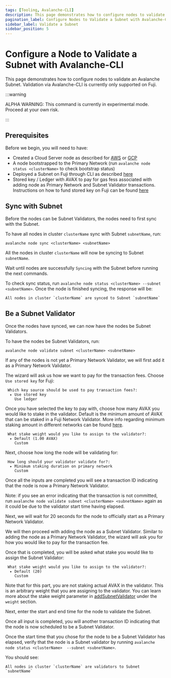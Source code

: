 ```yaml
---
tags: [Tooling, Avalanche-CLI]
description: This page demonstrates how to configure nodes to validate an Avalanche Subnet. Validation via Avalanche-CLI is currently only supported on Fuji.
pagination_label: Configure Nodes to Validate a Subnet with Avalanche-CLI
sidebar_label: Validate a Subnet
sidebar_position: 5
---
```


# Configure a Node to Validate a Subnet with Avalanche-CLI

This page demonstrates how to configure nodes to validate an Avalanche Subnet.
Validation via Avalanche-CLI is currently only supported on Fuji.

:::warning

ALPHA WARNING: This command is currently in experimental mode. Proceed at your own risk.

:::

## Prerequisites

Before we begin, you will need to have:

- Created a Cloud Server node as described for [AWS](/tooling/cli-guides/create-a-validator-aws.md)
  or [GCP](/tooling/cli-guides/create-a-validator-gcp.md)
- A node bootstrapped to the Primary Network (run `avalanche node status <clusterName>` to check
  bootstrap status)
- Deployed a Subnet on Fuji through CLI as described [here](/build/subnet/deploy/fuji-testnet-subnet)
- Stored key / Ledger with AVAX to pay for gas fess associated with adding node as Primary Network
  and Subnet Validator transactions. Instructions on how to fund stored key on Fuji can be found
  [here](/build/subnet/deploy/fuji-testnet-subnet.md#funding-the-key)

## Sync with Subnet

Before the nodes can be Subnet Validators, the nodes need to first sync with the Subnet.

To have all nodes in cluster `clusterName` sync with Subnet `subnetName`, run:

```shell
avalanche node sync <clusterName> <subnetName>
```

All the nodes in cluster `clusterName` will now be syncing to Subnet `subnetName`.

Wait until nodes are successfully `Syncing` with the Subnet before running the next commands.

To check sync status, run `avalanche node status <clusterName> --subnet <subnetName>`. Once the
node is finished syncing, the response will be:

```text
All nodes in cluster `clusterName` are synced to Subnet `subnetName`
```

## Be a Subnet Validator

Once the nodes have synced, we can now have the nodes be Subnet Validators.

To have the nodes be Subnet Validators, run:

```shell
avalanche node validate subnet <clusterName> <subnetName>
```

If any of the nodes is not yet a Primary Network Validator, we will first add it as a Primary
Network Validator.

The wizard will ask us how we want to pay for the transaction fees.
Choose `Use stored key` for Fuji:

```text
 Which key source should be used to pay transaction fees?:
  ▸ Use stored key
    Use ledger
```

Once you have selected the key to pay with, choose how many AVAX you would like to stake in the
validator. Default is the minimum amount of AVAX that can be staked in a Fuji Network Validator.
More info regarding minimum staking amount in different networks can be found [here](/nodes/validate/how-to-stake.md#fuji-testnet).

```text
 What stake weight would you like to assign to the validator?:
  ▸ Default (1.00 AVAX)
    Custom
```

Next, choose how long the node will be validating for:

```text
 How long should your validator validate for?:
  ▸ Minimum staking duration on primary network
    Custom
```

Once all the inputs are completed you will see a transaction ID indicating that the node is now
a Primary Network Validator.

Note: if you see an error indicating that the transaction is not committed, run
`avalanche node validate subnet <clusterName> <subnetName>` again as it could be due to
the validator start time having elapsed.

Next, we will wait for 20 seconds for the node to officially start as a Primary Network Validator.

We will then proceed with adding the node as a Subnet Validator. Similar to adding the node as a
Primary Network Validator, the wizard will ask you for how you would like to pay for the transaction
fee.

Once that is completed, you will be asked what stake you would like to assign the Subnet Validator:

```text
 What stake weight would you like to assign to the validator?:
  ▸ Default (20)
    Custom
```

Note that for this part, you are not staking actual AVAX in the validator. This is an arbitrary
weight that you are assigning to the validator. You can learn more about the stake weight parameter
in [addSubnetValidator](/reference/avalanchego/p-chain/api.md#platformaddsubnetvalidator) under the
`weight` section.

Next, enter the start and end time for the node to validate the Subnet.

Once all input is completed, you will another transaction ID indicating that the node is now
scheduled to be a Subnet Validator.

Once the start time that you chose for the node to be a Subnet Validator has elapsed, verify that
the node is a Subnet validator by running `avalanche node status <clusterName> 
--subnet <subnetName>`.

You should see:

```text
All nodes in cluster `clusterName` are validators to Subnet `subnetName`
```
